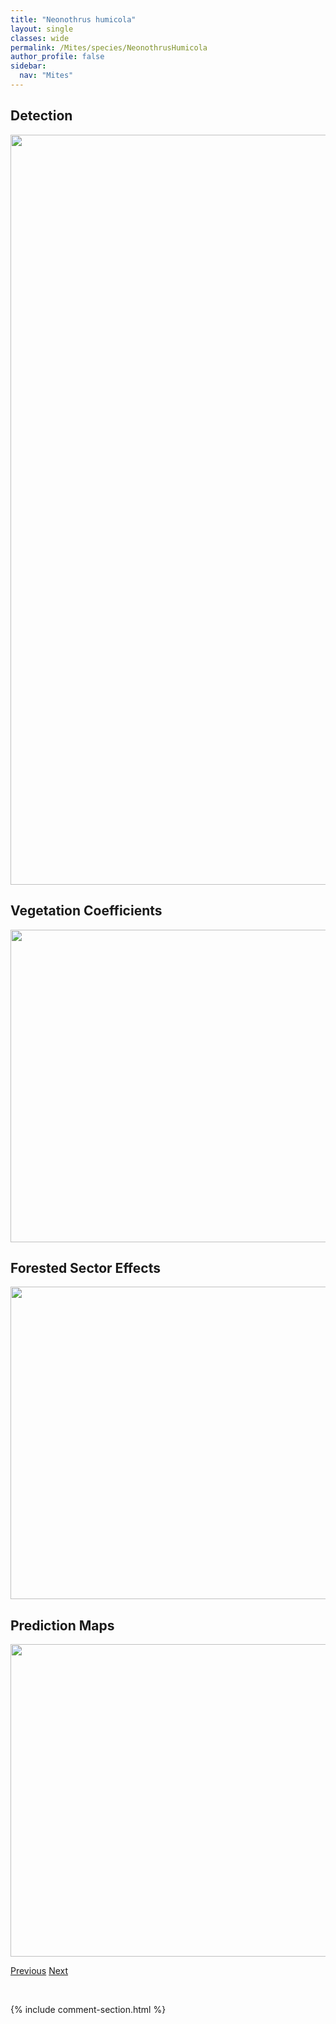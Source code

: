 ```yaml
---
title: "Neonothrus humicola"
layout: single
classes: wide
permalink: /Mites/species/NeonothrusHumicola
author_profile: false
sidebar:
  nav: "Mites"
---
```


<h2>Detection</h2>

<a href="https://drive.google.com/uc?export=view&id=1vyqhFWT3IO6ztKwiDUyShd6UzFgOrMfm">
<img src="https://drive.google.com/uc?export=view&id=1vyqhFWT3IO6ztKwiDUyShd6UzFgOrMfm" height = "1200" width = "800">
</a>


<h2>Vegetation Coefficients</h2>

<a href="https://drive.google.com/uc?export=view&id=1rfEQs4XTOrK6qzmhzNi-YExxEp1X8SA9">
<img src="https://drive.google.com/uc?export=view&id=1rfEQs4XTOrK6qzmhzNi-YExxEp1X8SA9" height = "500" width = "1000">
</a>


<h2>Forested Sector Effects</h2>

<a href="https://drive.google.com/uc?export=view&id=17aFsNfknR4sToQJbuu8MJ_34IVIZXFLN">
<img src="https://drive.google.com/uc?export=view&id=17aFsNfknR4sToQJbuu8MJ_34IVIZXFLN" height = "500" width = "1000">
</a>


<h2>Prediction Maps</h2>

<a href="https://drive.google.com/uc?export=view&id=1ZwAHzQtOW3lNnlNQfeOFZ6aSafVsgLHm">
<img src="https://drive.google.com/uc?export=view&id=1ZwAHzQtOW3lNnlNQfeOFZ6aSafVsgLHm" height = "500" width = "1000">
</a>


<a href="/DevelopmentWebsite/Mites/species/NeogymnobatesSp1DEW" class="pagination--pager" title="Neogymnobates sp. 1 DEW">Previous</a> <a href="/DevelopmentWebsite/Mites/species/NeoribatesSp1DEW" class="pagination--pager" title="Neoribates sp. 1 DEW">Next</a>

<p>&nbsp;</p>

{% include comment-section.html %}
